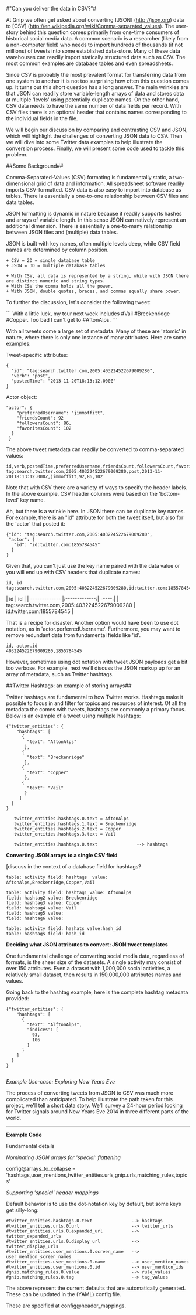 #"Can you deliver the data in CSV?"#

At Gnip we often get asked about converting [JSON] (http://json.org) data to [CSV] (http://en.wikipedia.org/wiki/Comma-separated_values). The user-story behind this question comes primarily from one-time consumers of historical social media data. A common scenario is a researcher (likely from a non-computer field) who needs to import hundreds of thousands (if not millions) of tweets into some established data-store. Many of these data warehouses can readily import statically structured data such as CSV. The most common examples are database tables and even spreadsheets. 

Since CSV is probably the most prevalent format for transferring data from one system to another it is not too surprising how often this question comes up. It turns out this short question has a long answer. The main wrinkles are that JSON can readily store variable-length arrays of data and stores data at multiple 'levels' using potentially duplicate names. On the other hand, CSV data needs to have the same number of data fields per record. With CSV files there is an optional header that contains names corresponding to the individual fields in the file.     

We will begin our discussion by comparing and contrasting CSV and JSON, which will highlight the challenges of converting JSON data to CSV. Then we will dive into some Twitter data examples to help illustrate the conversion process. Finally, we will present some code used to tackle this problem.


##Some Background##

Comma-Separated-Values (CSV) formating is fundamentally static, a two-dimensional grid of data and information.  All spreadsheet software readily imports CSV-formatted.  CSV data is also easy to import into database as tables. There is essentially a one-to-one relationship between CSV files and data tables.

JSON formatting is dynamic in nature because it readily supports hashes and arrays of variable length. In this sense JSON can natively represent an additional dimension.  There is essentially a one-to-many relationship between JSON files and (multiple) data tables.

JSON is built with key names, often multiple levels deep, while CSV field names are determined by column position.


```
+ CSV = 2D = single database table
+ JSON = 3D = multiple database tables

+ With CSV, all data is represented by a string, while with JSON there are distinct numeric and string types.
+ With CSV the comma holds all the power.
+ With JSON, double quotes, braces, and commas equally share power.
```

To further the discussion, let's consider the following tweet:

<insert tweet graphic>
```
With a little luck, my tour next week includes #Vail #Breckenridge #Copper. Too bad I can't get to #AftonAlps.
```
</insert tweet graphic>

With all tweets come a large set of metadata. Many of these are 'atomic' in nature, where there is only one instance of many attributes. Here are some examples:

Tweet-specific attributes:

```
{
  "id": "tag:search.twitter.com,2005:403224522679009280",
  "verb": "post",
  "postedTime": "2013-11-20T18:13:12.000Z"
}
```

Actor object:

```
"actor": {
    "preferredUsername": "jimmoffitt",
    "friendsCount": 92
    "followersCount": 86,
    "favoritesCount": 102
  }
 }
```

The above tweet metadata can readily be converted to comma-separated values:

```
id,verb,postedTime,preferredUsername,friendsCount,followersCount,favoritesCount
tag:search.twitter.com,2005:403224522679009280,post,2013-11-20T18:13:12.000Z,jimmoffitt,92,86,102
```


Note that with CSV there are a variety of ways to specify the header labels. In the above example, CSV header columns were based on the 'bottom-level' key name. 


Ah, but there is a wrinkle here. In JSON there can be duplicate key names. For example, there is an "id" attribute for both the tweet itself, but also for the 'actor' that posted it:

```
{"id": "tag:search.twitter.com,2005:403224522679009280",
 "actor": {
   "id": "id:twitter.com:1855784545"
  }
}
```

Given that, you can't just use the key name paired with the data value or you will end up with CSV headers that duplicate names:

```
id, id
tag:search.twitter.com,2005:403224522679009280,id:twitter.com:1855784545
```


| id        | id  |
| ------------- |:-------------:| -----:|
| tag:search.twitter.com,2005:403224522679009280     | id:twitter.com:1855784545 |

That is a recipe for disaster. Another option would have been to use dot notation, as in 'actor.perferredUsername'. Furthermore, you may want to remove redundant data from fundamental fields like 'id'. 

```
id, actor.id
403224522679009280,1855784545
```

However, sometimes using dot notation with tweet JSON payloads get a bit too verbose.  For example, next we'll discuss the JSON markup up for an array of metadata, such as Twitter hashtags.

##Twitter Hashtags: an example of storing arrays##

Twitter hashtags are fundamental to how Twitter works.  Hashtags make it possible to focus in and filter for topics and resources of interest. Of all the metadata the comes with tweets, hashtags are commonly a primary focus.  Below is an example of a tweet using multiple hashtags:

```
{"twitter_entities": {
    "hashtags": [
      {
        "text": "AftonAlps"
       },
      {
        "text": "Breckenridge"
       },
      {
        "text": "Copper"
       },
      {
        "text": "Vail"
       }
     ]
  }
}
```


```
   twitter_entities.hashtags.0.text = AftonAlps
   twitter_entities.hashtags.1.text = Breckenridge
   twitter_entities.hashtags.2.text = Copper
   twitter_entities.hashtags.3.text = Vail
```

``` 
   twitter_entities.hashtags.0.text               --> hashtags
```

**Converting JSON arrays to a single CSV field**


[discuss in the context of a database field for hashtags?

```
table: activity field: hashtags  value: AftonAlps,Breckenridge,Copper,Vail
```

```
table: activity field: hashtag1 value: AftonAlps
field: hashtag2 value: Breckenridge
field: hashtag3 value: Copper
field: hashtag4 value: Vail
field: hashtag5 value: 
field: hashtag6 value: 
```

```
table: activity field: hashats value:hash_id
table: hashtags field: hash_id
```



**Deciding what JSON attributes to convert: JSON tweet templates**

One fundamental challenge of converting social media data, regardless of formats, is the sheer size of the datasets. A single activity may consist of over 150 attributes. Even a dataset with 1,000,000 social activities, a relatively small dataset, then results in 150,000,000 attributes names and values.  


Going back to the hashtag example, here is the complete hashtag metadata provided:

```
{"twitter_entities": {
    "hashtags": [
      {
        "text": "AlftonAlps",
        "indices": [
          93,
          106
        ]
      }
    ]
  }
}
  
```





*Example Use-case: Exploring New Years Eve*

The process of converting tweets from JSON to CSV was much more complicated than anticipated. To help illustrate the path taken for this project, we'll tell a short data story. We'll survey a 24-hour period looking for Twitter signals around New Years Eve 2014 in three different parts of the world.  




**********************************************
**Example Code**


Fundamental details




*Nominating JSON arrays for 'special' flattening*

config@arrays_to_collapse = 'hashtags,user_mentions,twitter_entities.urls,gnip.urls,matching_rules,topics'



*Supporting 'special' header mappings*

Default behavior is to use the dot-notation key by default, but some keys get silly-long:

    #twitter_entities.hashtags.0.text               --> hashtags
    #twitter_entities.urls.0.url                    --> twitter_urls
    #twitter_entities.urls.0.expanded_url           --> twitter_expanded_urls
    #twitter_entities.urls.0.display_url            --> twitter_display_urls
    #twitter_entities.user_mentions.0.screen_name   --> user_mention_screen_names
    #twitter_entities.user_mentions.0.name          --> user_mention_names
    #twitter_entities.user_mentions.0.id            --> user_mention_ids
    #gnip.matching_rules.0.value                    --> rule_values
    #gnip.matching_rules.0.tag                      --> tag_values
    
The above represent the current defaults that are automatically generated. These can be updated in the (YAML) config file.

These are specified at config@header_mappings.
